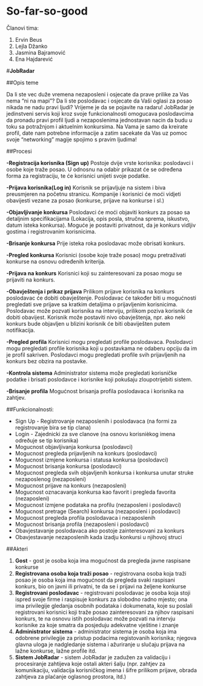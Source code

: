 ﻿# So-far-so-good
 Članovi tima:
 1. Ervin Beus
 2. Lejla Džanko
 3. Jasmina Bajramović
 4. Ena Hajdarević

#**JobRadar** 

##Opis teme

Da li ste vec duže vremena nezaposleni i osjecate da prave prilike za Vas nema “ni na mapi”? Da li ste poslodavac i osjecate da Vaši oglasi za posao nikada ne nadu pravi ljudi?
Vrijeme je da se pojavite na radaru!
JobRadar je jedinstveni servis koji kroz svoje funkcionalnosti omogucava poslodavcima da pronadu pravi profil ljudi a nezaposlenima jednostavan nacin da budu u toku sa potražnjom i aktuelnim konkursima.
Na Vama je samo da kreirate profil, date nam potrebne informacije a zatim sacekate da Vas uz pomoc svoje “networking” magije spojimo s pravim ljudima!

##Procesi

**-Registracija korisnika (Sign up)**
	Postoje dvije vrste korisnika: poslodavci i osobe koje traže posao.
	U odnosnu na odabir prikazat će se određena forma za registraciju, te će korisnici unijeti svoje podatke.

**-Prijava korisnika(Log in)**
	Korisnik se prijavljuje na sistem i biva preusmjeren na početnu stranicu. Kompanije i korisnici će moći 
	vidjeti obavijesti vezane za posao (konkurse, prijave na konkurse i sl.)

**-Objavljivanje konkursa**
	Poslodavci će moći objaviti konkurs za posao sa detaljnim specifikacijama (Lokacija, opis posla, stručna sprema,
	iskustvo, datum isteka konkursa). Moguće je postaviti privatnost, da je konkurs vidljiv gostima i 
	registrovanim korisnicima.

**-Brisanje konkursa**
	Prije isteka roka poslodavac može obrisati konkurs.

**-Pregled konkursa**
	Korisnici (osobe koje traže posao) mogu pretraživati konkurse na osnovu određenih kriterija.

**-Prijava na konkurs**
	Korisnici koji su zainteresovani za posao mogu se prijaviti na konkurs.

**-Obavještenja i prikaz prijava**
	Prilikom prijave korisnika na konkurs poslodavac će dobiti obavještenje. Poslodavac će također biti u mogućnosti
	pregledati sve prijave sa kratkim detaljima o prijavljenim korisnicima.
	Poslodavac može pozvati korisnika na interviju, prilikom poziva korisnik će dobiti obavijest.
	Korisnik može postaviti nivo obavještenja, npr. ako neki konkurs bude objavljen u blizini korisnik će biti 
	obaviješten putem notifikacija.

**-Pregled profila**
	Korisnici mogu pregledati profile poslodavaca. Poslodavci mogu pregledati profile korisnika koji u postavkama
	ne odaberu opciju da im je profil sakriven. Poslodavci mogu pregledati profile svih prijavljenih na konkurs bez
	obzira na postavke.

**-Kontrola sistema**
	Administrator sistema može pregledati korisničke podatke i brisati poslodavce i korisnike koji pokušaju
	zloupotrijebiti sistem.
	
**-Brisanje profila**
	Mogućnost brisanja profila poslodavaca i korisnika na zahtjev.


##Funkcionalnosti:
* Sign Up - Registrovanje nezaposlenih i poslodavaca (na formi za registrovanje bira se tip clana)
* Login - Zajednicki za sve clanove (na osnovu korisnièkog imena odreðuje se tip korisnika)
* Mogucnost objavljivanja konkursa (poslodavci)
* Mogucnost pregleda prijavljenih na konkurs (poslodavci)
* Mogucnost izmjene konkursa i statusa konkursa (poslodavci)
* Mogucnost brisanja konkursa (poslodavci)
* Mogucnost pregleda svih objavljenih konkursa i konkursa unutar struke nezaposlenog (nezaposleni)
* Mogucnost prijave na konkurs (nezaposleni)
* Mogucnost oznacavanja konkursa kao favorit i pregleda favorita (nezaposleni)
* Mogucnost izmjene podataka na profilu (nezaposleni i poslodavci)
* Mogucnost pretrage (Search) konkursa (nezaposleni i poslodavci)
* Mogucnost pregleda profila poslodavaca i nezaposlenih
* Mogucnost brisanja profila (nezaposleni i poslodavci)
* Obavjestavanje poslodavaca ako postoje zainteresovani za konkurs
* Obavjestavanje nezaposlenih kada izadju konkursi u njihovoj struci

 
##Akteri

1. **Gost** - gost je osoba koja ima mogućnost da pregleda javne raspisane konkurse 
2. **Registrovana osoba koja traži posao** - registrovana osoba koja traži posao je osoba koja ima mogućnost da pregleda svaki raspisani konkurs, bio on javni ili privatni, te da se i prijavi na željene konkurse
3. **Registrovani poslodavac** - registrovani poslodavac je osoba koja stoji ispred svoje firme i raspisuje konkurs za slobodno radno mjesto; ona ima privilegije gledanja osobnih podataka i dokumenata, koje su poslali registrovani korisnici koji traže posao zainteresovani za njihov raspisani konkurs, te na osnovu istih poslodavac može pozvati na intervju korisnike za koje smatra da posjeduju adekvatne vještine i znanje
4. **Administrator sistema** - administrator sistema je osoba koja ima odobrene privilegije za pristup podacima registovanih korisnika; njegova glavna uloga je nadgledanje sistema i ažuriranje u slučaju prijava na lažne konkurse, lažne profile itd.
5. **Sistem JobRadar** - sistem JobRadar je zadužen za validaciju i procesiranje zahtijeva koje ostali akteri šalju (npr. zahtjev za komunikaciju, validacija korisničkog imena i šifre prilikom prijave, obrada zahtjeva za plaćanje oglasnog prostora, itd.)
